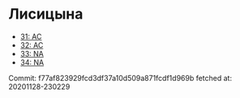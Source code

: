 # Лисицына
- [31: AC](31.md)
- [32: AC](32.md)
- [33: NA](33.md)
- [34: NA](34.md)

Commit: f77af823929fcd3df37a10d509a871fcdf1d969b
 fetched at: 20201128-230229
